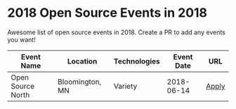 # 2018 Open Source Events in 2018
Awesome list of open source events in 2018. Create a PR to add any events you want!

| Event Name | Location | Technologies | Event Date | URL |
|------------|----------|--------------|--------------|-------|
|Open Source North|Bloomington, MN|Variety|2018-06-14|[Apply](http://opensourcenorth.com/)|

